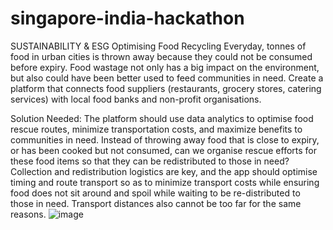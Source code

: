 # singapore-india-hackathon
SUSTAINABILITY & ESG
Optimising Food Recycling
Everyday, tonnes of food in urban cities is thrown away because they could not be consumed before expiry. Food wastage not only has a big impact on the environment, but also could have been better used to feed communities in need. Create a platform that connects food suppliers (restaurants, grocery stores, catering services) with local food banks and non-profit organisations.

Solution Needed: The platform should use data analytics to optimise food rescue routes, minimize transportation costs, and maximize benefits to communities in need. Instead of throwing away food that is close to expiry, or has been cooked but not consumed, can we organise rescue efforts for these food items so that they can be redistributed to those in need? Collection and redistribution logistics are key, and the app should optimise timing and route transport so as to minimize transport costs while ensuring food does not sit around and spoil while waiting to be re-distributed to those in need. Transport distances also cannot be too far for the same reasons.
![image](https://github.com/Nidhi-Sinha01/singapore-india-hackathon/assets/121891508/eb83b0fd-17ba-4479-bc9b-5e49469c1bef)

